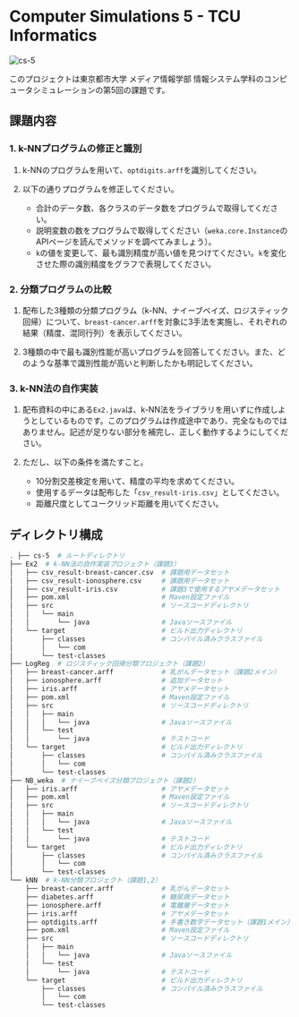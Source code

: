 # Computer Simulations 5 - TCU Informatics

![cs-5](https://github.com/user-attachments/assets/c81ac01b-9855-4d41-9c74-3e6597c0fb45)


このプロジェクトは東京都市大学 メディア情報学部 情報システム学科のコンピュータシミュレーションの第5回の課題です。

## 課題内容

### 1. k-NNプログラムの修正と識別

1. k-NNのプログラムを用いて、`optdigits.arff`を識別してください。

2. 以下の通りプログラムを修正してください。
    * 合計のデータ数、各クラスのデータ数をプログラムで取得してください。
    * 説明変数の数をプログラムで取得してください（`weka.core.Instance`のAPIページを読んでメソッドを調べてみましょう）。
    * `k`の値を変更して、最も識別精度が高い値を見つけてください。`k`を変化させた際の識別精度をグラフで表現してください。

### 2. 分類プログラムの比較

1. 配布した3種類の分類プログラム（k-NN、ナイーブベイズ、ロジスティック回帰）について、`breast-cancer.arff`を対象に3手法を実施し、それぞれの結果（精度、混同行列）を表示してください。

2. 3種類の中で最も識別性能が高いプログラムを回答してください。また、どのような基準で識別性能が高いと判断したかも明記してください。

### 3. k-NN法の自作実装

1. 配布資料の中にある`Ex2.java`は、k-NN法をライブラリを用いずに作成しようとしているものです。このプログラムは作成途中であり、完全なものではありません。記述が足りない部分を補完し、正しく動作するようにしてください。

2. ただし、以下の条件を満たすこと。
    * 10分割交差検定を用いて、精度の平均を求めてください。
    * 使用するデータは配布した「`csv_result-iris.csv`」としてください。
    * 距離尺度としてユークリッド距離を用いてください。

## ディレクトリ構成

``` bash
. ├── cs-5  # ルートディレクトリ
├── Ex2  # k-NN法の自作実装プロジェクト（課題3）
│   ├── csv_result-breast-cancer.csv  # 課題用データセット
│   ├── csv_result-ionosphere.csv     # 課題用データセット
│   ├── csv_result-iris.csv           # 課題3で使用するアヤメデータセット
│   ├── pom.xml                       # Maven設定ファイル
│   ├── src                           # ソースコードディレクトリ
│   │   └── main
│   │       └── java                  # Javaソースファイル
│   └── target                        # ビルド出力ディレクトリ
│       ├── classes                   # コンパイル済みクラスファイル
│       │   └── com
│       └── test-classes
├── LogReg  # ロジスティック回帰分類プロジェクト（課題2）
│   ├── breast-cancer.arff            # 乳がんデータセット（課題2メイン）
│   ├── ionosphere.arff               # 追加データセット
│   ├── iris.arff                     # アヤメデータセット
│   ├── pom.xml                       # Maven設定ファイル
│   ├── src                           # ソースコードディレクトリ
│   │   ├── main
│   │   │   └── java                  # Javaソースファイル
│   │   └── test
│   │       └── java                  # テストコード
│   └── target                        # ビルド出力ディレクトリ
│       ├── classes                   # コンパイル済みクラスファイル
│       │   └── com
│       └── test-classes
├── NB_weka  # ナイーブベイズ分類プロジェクト（課題2）
│   ├── iris.arff                     # アヤメデータセット
│   ├── pom.xml                       # Maven設定ファイル
│   ├── src                           # ソースコードディレクトリ
│   │   ├── main
│   │   │   └── java                  # Javaソースファイル
│   │   └── test
│   │       └── java                  # テストコード
│   └── target                        # ビルド出力ディレクトリ
│       ├── classes                   # コンパイル済みクラスファイル
│       │   └── com
│       └── test-classes
└── kNN  # k-NN分類プロジェクト（課題1,2）
    ├── breast-cancer.arff            # 乳がんデータセット
    ├── diabetes.arff                 # 糖尿病データセット
    ├── ionosphere.arff               # 電離層データセット
    ├── iris.arff                     # アヤメデータセット
    ├── optdigits.arff                # 手書き数字データセット（課題1メイン）
    ├── pom.xml                       # Maven設定ファイル
    ├── src                           # ソースコードディレクトリ
    │   ├── main
    │   │   └── java                  # Javaソースファイル
    │   └── test
    │       └── java                  # テストコード
    └── target                        # ビルド出力ディレクトリ
        ├── classes                   # コンパイル済みクラスファイル
        │   └── com
        └── test-classes
```
